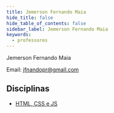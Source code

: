 ```yaml
---
title: Jemerson Fernando Maia
hide_title: false
hide_table_of_contents: false
sidebar_label: Jemerson Fernando Maia
keywords:
  - professores
---
```


Jemerson Fernando Maia

Email: jfnandopr@gmail.com

## Disciplinas

- [HTML, CSS e JS](/docs/html-css-js)